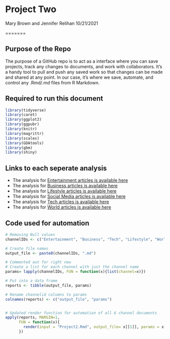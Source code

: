 Project Two
================
Mary Brown and Jennifer Relihan
10/21/2021

=======

## Purpose of the Repo

The purpose of a GitHub repo is to act as a interface where you can save projects, track any changes to documents, and work with collaborators. It’s a handy tool to pull and push any saved work so that changes can be made and shared at any point. In our case, it’s where we save, automate, and control any .Rmd/.md files from R Markdown. 

## Required to run this document

``` r
library(tidyverse)  
library(caret)  
library(ggplot2)  
library(ggpubr)
library(knitr)
library(magrittr)  
library(scales)
library(GDAtools)
library(gbm)
library(shiny)
```

## Links to each seperate analysis

- The analysis for [Entertainment articles is available here](Entertainment.html)
- The analysis for [Business articles is available here](Business.html)
- The analysis for [Lifestyle articles is available here](Lifestyle.html)
- The analysis for [Social Media articles is available here](SocialMedia.html)
- The analysis for [Tech articles is available here](Tech.html)
- The analysis for [World articles is available here](World.html)

## Code used for automation
``` r
# Removing Null values
channelIDs <- c("Entertainment", "Business", "Tech", "Lifestyle", "World", "Social Media")

# Create file names
output_file <- paste0(channelIDs, ".md")

# Commented out for right now
# Create a list for each channel with just the channel name
params= lapply(channelIDs, FUN = function(x){list(channel=x)})  

# Put into a data frame  
reports <- tibble(output_file, params)  

# Rename channelid columns to params  
colnames(reports) <- c("output_file", "params")


# Updated render function for automation of all 6 channel documents
apply(reports, MARGIN=1,
      FUN = function(x){
        render(input = "Project2.Rmd", output_file= x[[1]], params = x[[2]])
      })
```
